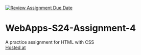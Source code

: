 [![Review Assignment Due Date](https://classroom.github.com/assets/deadline-readme-button-24ddc0f5d75046c5622901739e7c5dd533143b0c8e959d652212380cedb1ea36.svg)](https://classroom.github.com/a/4386q9bN)
# WebApps-S24-Assignment-4
A practice assignment for HTML with CSS  
[Hosted at](https://44-563-web-apps-s24.github.io/44563-webapps-s24-assignment4-VasanthsaiAitha/)
